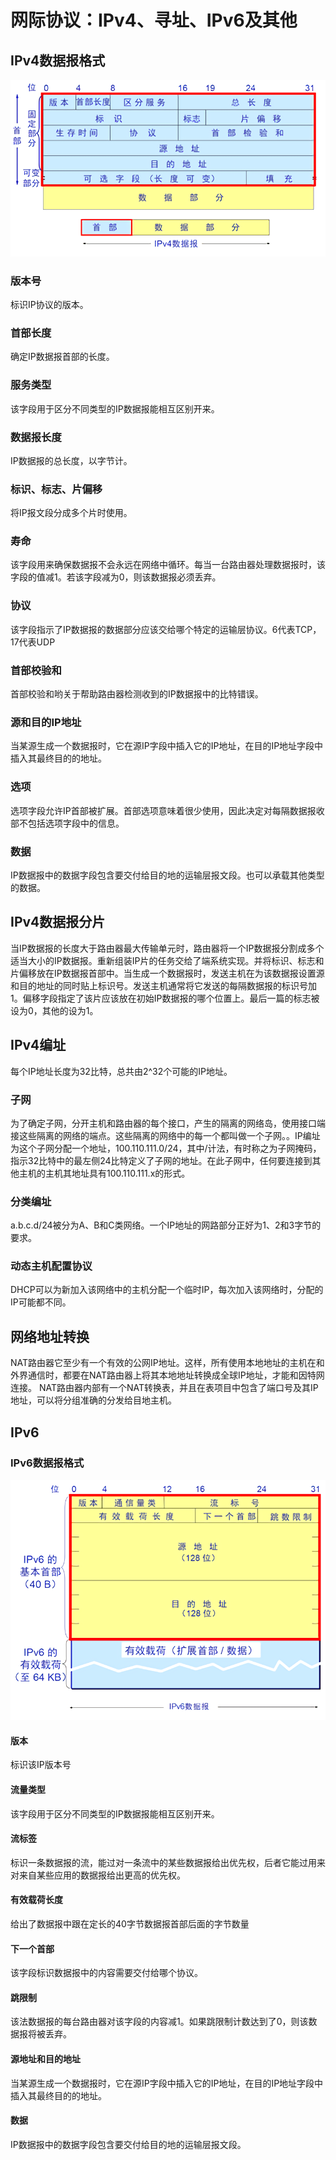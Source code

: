 # 网际协议：IPv4、寻址、IPv6及其他

## IPv4数据报格式

![IPv4数据报格式](../image/IPv4数据报.png)

### 版本号

标识IP协议的版本。

### 首部长度

确定IP数据报首部的长度。

### 服务类型

该字段用于区分不同类型的IP数据报能相互区别开来。

### 数据报长度

IP数据报的总长度，以字节计。

### 标识、标志、片偏移

将IP报文段分成多个片时使用。

### 寿命

该字段用来确保数据报不会永远在网络中循环。每当一台路由器处理数据报时，该字段的值减1。若该字段减为0，则该数据报必须丢弃。

### 协议

该字段指示了IP数据报的数据部分应该交给哪个特定的运输层协议。6代表TCP，17代表UDP

### 首部校验和

首部校验和哟关于帮助路由器检测收到的IP数据报中的比特错误。

### 源和目的IP地址

当某源生成一个数据报时，它在源IP字段中插入它的IP地址，在目的IP地址字段中插入其最终目的的地址。

### 选项

选项字段允许IP首部被扩展。首部选项意味着很少使用，因此决定对每隔数据报收部不包括选项字段中的信息。

### 数据

IP数据报中的数据字段包含要交付给目的地的运输层报文段。也可以承载其他类型的数据。

## IPv4数据报分片

当IP数据报的长度大于路由器最大传输单元时，路由器将一个IP数据报分割成多个适当大小的IP数据报。重新组装IP片的任务交给了端系统实现。并将标识、标志和片偏移放在IP数据报首部中。当生成一个数据报时，发送主机在为该数据报设置源和目的地址的同时贴上标识号。发送主机通常将它发送的每隔数据报的标识号加1。偏移字段指定了该片应该放在初始IP数据报的哪个位置上。最后一篇的标志被设为0，其他的设为1。

## IPv4编址

每个IP地址长度为32比特，总共由2^32个可能的IP地址。

### 子网

为了确定子网，分开主机和路由器的每个接口，产生的隔离的网络岛，使用接口端接这些隔离的网络的端点。这些隔离的网络中的每一个都叫做一个子网。。IP编址为这个子网分配一个地址，100.110.111.0/24，其中/计法，有时称之为子网掩码，指示32比特中的最左侧24比特定义了子网的地址。在此子网中，任何要连接到其他主机的主机其地址具有100.110.111.x的形式。

### 分类编址

a.b.c.d/24被分为A、B和C类网络。一个IP地址的网路部分正好为1、2和3字节的要求。

### 动态主机配置协议

DHCP可以为新加入该网络中的主机分配一个临时IP，每次加入该网络时，分配的IP可能都不同。

## 网络地址转换

NAT路由器它至少有一个有效的公网IP地址。这样，所有使用本地地址的主机在和外界通信时，都要在NAT路由器上将其本地地址转换成全球IP地址，才能和因特网连接。
NAT路由器内部有一个NAT转换表，并且在表项目中包含了端口号及其IP地址，可以将分组准确的分发给目地主机。

## IPv6

### IPv6数据报格式

![IPv6数据报格式](../image/IPv6数据报.png)

#### 版本

标识该IP版本号

#### 流量类型

该字段用于区分不同类型的IP数据报能相互区别开来。

#### 流标签

标识一条数据报的流，能过对一条流中的某些数据报给出优先权，后者它能过用来对来自某些应用的数据报给出更高的优先权。

#### 有效载荷长度

给出了数据报中跟在定长的40字节数据报首部后面的字节数量

#### 下一个首部

该字段标识数据报中的内容需要交付给哪个协议。

#### 跳限制

该法数据报的每台路由器对该字段的内容减1。如果跳限制计数达到了0，则该数据报将被丢弃。

#### 源地址和目的地址

当某源生成一个数据报时，它在源IP字段中插入它的IP地址，在目的IP地址字段中插入其最终目的的地址。

#### 数据

IP数据报中的数据字段包含要交付给目的地的运输层报文段。
